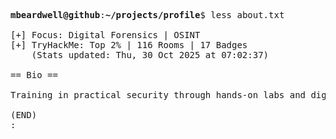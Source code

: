 <pre>

<strong>mbeardwell@github</strong>:<strong>~/projects/profile</strong>$ less about.txt

[+] Focus: Digital Forensics | OSINT
[+] TryHackMe: Top 2% | 116 Rooms | 17 Badges
    (Stats updated: Thu, 30 Oct 2025 at 07:02:37)

== Bio ==

Training in practical security through hands-on labs and digital investigations.

(END)
:
</pre>
